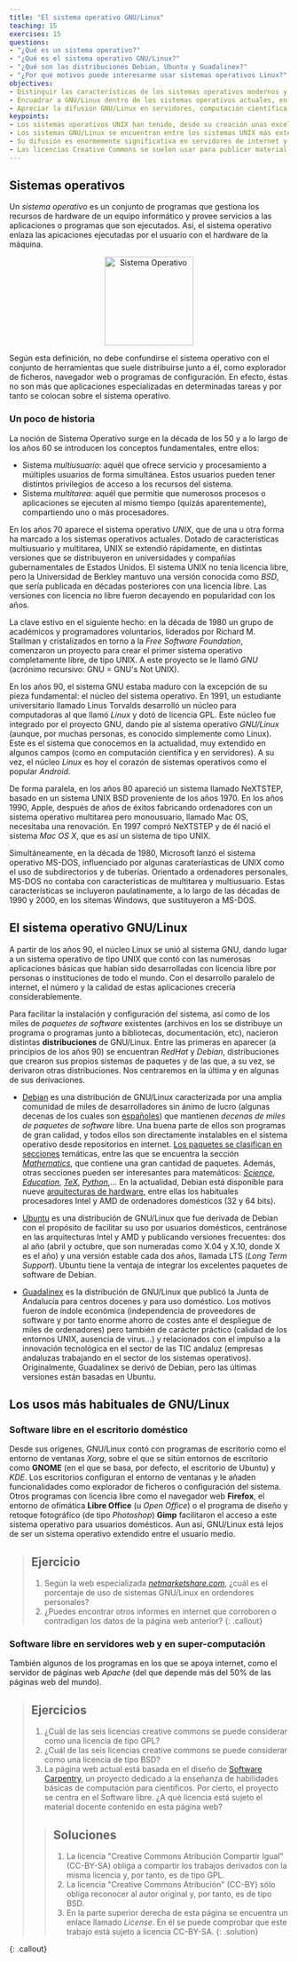 ```yaml
---
title: "El sistema operativo GNU/Linux"
teaching: 15
exercises: 15
questions:
- "¿Qué es un sistema operativo?"
- "¿Qué es el sistema operativo GNU/Linux?"
- "¿Qué son las distribuciones Debian, Ubuntu y Guadalinex?"
- "¿Por qué motivos puede interesarme usar sistemas operativos Linux?"
objectives:
- Distinguir las características de los sistemas operativos modernos y recordar su historia.
- Encuadrar a GNU/Linux dentro de los sistemas operativos actuales, en particular Ubuntu y Guadalinex.
- Apreciar la difusión GNU/Linux en servidores, computación científica y sistemas móviles.
keypoints:
- Los sistemas operativos UNIX han tenido, desde su creación unas excelentes propiedades
- Los sistemas GNU/Linux se encuentran entre los sistemas UNIX más extendidos
- Su difusión es enormemente significativa en servidores de internet y en computación científica
- Las licencias Creative Commons se suelen usar para publicar material multimedia con licencia libre
---
```


## Sistemas operativos

Un *sistema operativo* es un conjunto de programas que gestiona los recursos de hardware de un equipo informático y provee servicios a las aplicaciones o programas que son ejecutados. Así, el sistema operativo enlaza las apicaciones ejecutadas por el usuario con el hardware de la máquina.

<center> <img src="https://upload.wikimedia.org/wikipedia/commons/thumb/d/dc/Operating_system_placement-es.svg/250px-Operating_system_placement-es.svg.png" alt="Sistema Operativo" style="width: 160px;"/> </center>

Según esta definición, no debe confundirse el sistema operativo con el
conjunto de herramientas que suele distribuirse junto a él, como
explorador de ficheros, navegador web o programas de configuración. En
efecto, éstas no son más que aplicaciones especializadas en
determinadas tareas y por tanto se colocan sobre el sistema operativo.

### Un poco de historia

La noción de Sistema Operativo surge en la década de los 50 y a lo
largo de los años 60 se introducen los conceptos fundamentales, entre ellos:

- Sistema *multiusuario*: aquél que ofrece servicio y procesamiento a
  múltiples usuarios de forma simultánea. Estos usuarios pueden tener
  distintos privilegios de acceso a los recursos del sistema.
- Sistema *multitarea*: aquél que permitie que numerosos procesos o
  aplicaciones se ejecuten al mismo tiempo (quizás aparentemente),
  compartiendo uno o más procesadores.

En los años 70 aparece el sistema operativo *UNIX*, que de una u otra
forma ha marcado a los sistemas operativos actuales. Dotado de
características multiusuario y multitarea, UNIX se extendió
rápidamente, en distintas versiones que se distribuyeron en
universidades y compañías gubernamentales de Estados Unidos. El
sistema UNIX no tenía licencia libre, pero la Universidad de Berkley
mantuvo una versión conocida como *BSD*, que sería publicada en
décadas posteriores con una licencia libre. Las versiones con
licencia no libre fueron decayendo en popularidad con los años.

La clave estivo en el siguiente hecho: en la década de 1980 un grupo
de académicos y programadores voluntarios, liderados por Richard
M. Stallman y cristalizados en torno a la *Free Software Foundation*,
comenzaron un proyecto para crear el primer sistema operativo
completamente libre, de tipo UNIX. A este proyecto se le llamó *GNU*
(acrónimo recursivo: GNU = GNU's Not UNIX).

En los años 90, el sistema GNU estaba maduro con la excepción de su
pieza fundamental: el núcleo del sistema operativo. En 1991, un
estudiante universitario llamado Linus Torvalds desarrolló un núcleo
para computadoras al que llamó *Linux* y dotó de licencia GPL. Este
núcleo fue integrado por el proyecto GNU, dando pie al sistema
operativo *GNU/Linux* (aunque, por muchas personas, es conocido
simplemente como Linux). Este es el sistema que conocemos en la
actualidad, muy extendido en algunos campos (como en computación
científica y en servidores). A su vez, el núcleo *Linux* es hoy el
corazón de sistemas operativos como el popular *Android*.

De forma paralela, en los años 80 apareció un sistema llamado
NeXTSTEP, basado en un sistema UNIX BSD proveniente de los
años 1970. En los años 1990, Apple, después de años de éxitos
fabricando ordenadores con un sistema operativo multitarea pero
monousuario, llamado Mac OS, necesitaba una renovación. En 1997 compró
NeXTSTEP y de él nació el sistema *Mac OS X*, que es así un
sistema de tipo UNIX.

Simultáneamente, en la década de 1980, Microsoft lanzó el sistema
operativo MS-DOS, influenciado por algunas carateríasticas de UNIX
como el uso de subdirectorios y de tuberías. Orientado a ordenadores
personales, MS-DOS no contaba con características de multitarea y
multiusuario. Estas características se incluyeron paulatinamente, a lo
largo de las décadas de 1990 y 2000, en los sitemas Windows, que
sustituyeron a MS-DOS.

## El sistema operativo GNU/Linux

A partir de los años 90, el núcleo Linux se unió al sistema GNU, dando
lugar a un sistema operativo de tipo UNIX que contó con las numerosas
aplicaciones básicas que habían sido desarrolladas con licencia libre
por personas o instituciones de todo el mundo. Con el desarrollo
paralelo de internet, el número y la calidad de estas aplicaciones
crecería considerablemente.


Para facilitar la instalación y configuración del sistema, así como de
los miles de *paquetes de software* existentes (archivos en los se
distribuye un programa o programas junto a bibliotecas, documentación,
etc), nacieron distintas **distribuciones**
de GNU/Linux. Entre las primeras en aparecer (a principios de los años
90) se encuentran *RedHat* y *Debian*, distribuciones que crearon sus
propios sistemas de paquetes y de las que, a su vez, se derivaron
otras distribuciones. Nos centraremos en la última y en algunas de sus
derivaciones.

- [Debian](https://www.debian.org) es una distribución de GNU/Linux caracterizada por una amplia comunidad de miles de desarrolladores sin ánimo de lucro (algunas decenas de los cuales son [españoles](https://www.debian.org/international/spanish/desarrolladores)) que mantienen *decenas de miles de paquetes de software* libre. Una buena parte de ellos son programas de gran calidad, y todos ellos son directamente instalables en el sistema operativo desde repositorios en internet.  [Los paquetes se clasifican en secciones](https://packages.debian.org/stable/) temáticas, entre las que se encuentra la sección [*Mathematics*](https://packages.debian.org/stable/math/), que contiene una gran cantidad de paquetes. Además, otras secciones pueden ser interesantes para matemáticos: [*Science*](https://packages.debian.org/jessie/science/), [*Education*](https://packages.debian.org/jessie/education/), [*TeX*](https://packages.debian.org/jessie/tex/), [*Python*](https://packages.debian.org/jessie/python/),...  En la actualidad, Debian está disponible para nueve [arquitecturas de hardware](https://www.debian.org/ports/index.es.html#portlist-released), entre ellas los habituales procesadores Intel y AMD de ordenadores domésticos (32 y 64 bits).

- [Ubuntu](https://www.ubuntu.com/) es una distribución de GNU/Linux que fue derivada de Debian con el propósito de facilitar su uso por usuarios domésticos, centránose en las arquitecturas Intel y AMD y publicando versiones frecuentes: dos al año (abril y octubre, que son numeradas como X.04 y X.10, donde X es el año) y una versión estable cada dos años, llamada LTS (*Long Term Support*). Ubuntu tiene la ventaja de integrar los excelentes paquetes de software de Debian.

- [Guadalinex](http://www.guadalinex.org/) es la  distribución de GNU/Linux que publicó la Junta de Andalucía para centros docenes y para uso doméstico. Los motivos fueron de índole económica (independencia de proveedores de software y por tanto enorme ahorro de costes ante el despliegue de miles de ordenadores) pero también de carácter práctico (calidad de los entornos UNIX, ausencia de virus...) y relacionados con el impulso a la innovación tecnológica en el sector de las TIC andaluz (empresas andaluzas trabajando en el sector de los sistemas operativos). Originalmente, Guadalinex se derivó de Debian, pero las últimas versiones están basadas en Ubuntu.

## Los usos más habituales de GNU/Linux

### Software libre en el escritorio doméstico

Desde sus orígenes, GNU/Linux contó con programas de escritorio como
el entorno de ventanas *Xorg*, sobre el que se sitún entornos de
escritorio como **GNOME** (en el que se basa, por defecto, el
escritorio de Ubuntu) y *KDE*. Los escritorios configuran el entorno de
ventanas y le añaden funcionalidades como explorador de ficheros o
configuración del sistema. Otros programas con licencia libre como el
navegador web **Firefox**, el entorno de ofimática **Libre Office** (u
*Open Office*) o el programa de diseño y retoque fotográfico (de tipo
*Photoshop*) **Gimp** facilitaron el acceso a este sistema operativo para usuarios domésticos.
Aun así, GNU/Linux está lejos de ser un sistema operativo extendido entre el usuario medio.

> ## Ejercicio
>
> 1. Según la web especializada [*netmarketshare.com*](https://www.netmarketshare.com/operating-system-market-share.aspx), ¿cuál es el porcentaje de uso de sistemas GNU/Linux en ordendores personales?
> 2. ¿Puedes encontrar otros informes en internet que corroboren o contradigan los datos de la página web anterior?
{: .callout}

### Software libre en servidores web y en super-computación

También algunos de los
programas en los que se apoya internet, como el servidor de páginas
web *Apache* (del que depende más del 50% de las páginas web del
mundo).

> ## Ejercicios
>
> 1. ¿Cuál de las seis licencias creative commons se puede considerar como una licencia de tipo GPL?
> 2. ¿Cuál de las seis licencias creative commons se puede considerar como una licencia de tipo BSD?
> 3. La página web actual está basada en el diseño de [Software Carpentry](https://software-carpentry.org), un proyecto dedicado a la enseñanza de habilidades básicas de computación para científicos. Por cierto, el proyecto se centra en el Software libre. ¿A qué licencia está sujeto el material docente contenido en esta página web?
>
> > ## Soluciones
> >
> > 1. La  licencia "Creative Commons Atribución Compartir Igual" (CC-BY-SA) obliga a compartir los trabajos derivados con la misma licencia y, por tanto, es de tipo GPL.
> > 2. La  licencia "Creative Commons Atribución" (CC-BY) sólo obliga reconocer al autor original y, por tanto, es de tipo BSD.
> > 3. En la parte superior derecha de esta página se encuentra un enlace llamado *License*. En él se puede comprobar que este trabajo está sujeto a licencia CC-BY-SA.
> {: .solution}
>
{: .callout}

